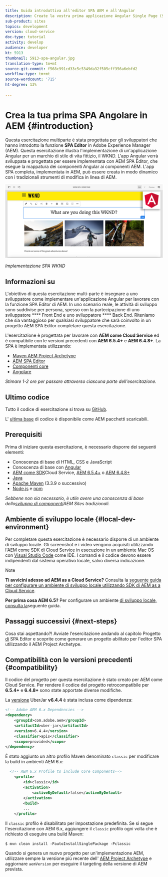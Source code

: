 ```yaml
---
title: Guida introduttiva all'editor SPA AEM e all'Angular
description: Create la vostra prima applicazione Angular Single Page (SPA) modificabile in Adobe Experience Manager, AEM con l'SPA WKND. Scoprite come creare un'app SPA utilizzando il framework Angular JS con AEM SPA Editor. Questa esercitazione multiparte illustra l'implementazione di un'applicazione Angular per un marchio di stile di vita fittizio, il WKND. L'esercitazione riguarda la creazione finale dell'SPA e l'integrazione con AEM.
sub-product: sites
topics: development
version: cloud-service
doc-type: tutorial
activity: develop
audience: developer
kt: 5913
thumbnail: 5913-spa-angular.jpg
translation-type: tm+mt
source-git-commit: f568c991cd33c5c5349da32f505cff356a6ebfd2
workflow-type: tm+mt
source-wordcount: '715'
ht-degree: 13%

---
```



# Crea la tua prima SPA Angolare in AEM {#introduction}

Questa esercitazione multiparte è stata progettata per gli sviluppatori che hanno introdotto la funzione **SPA Editor** in Adobe Experience Manager (AEM). Questa esercitazione illustra l&#39;implementazione di un&#39;applicazione Angular per un marchio di stile di vita fittizio, il WKND. L&#39;app Angular verrà sviluppata e progettata per essere implementata con AEM SPA Editor, che esegue la mappatura dei componenti Angular ai componenti AEM. L&#39;app SPA completa, implementata in AEM, può essere creata in modo dinamico con i tradizionali strumenti di modifica in linea di AEM.

![Implementazione definitiva dell&#39;SPA](assets/wknd-spa-implementation.png)

*Implementazione SPA WKND*

## Informazioni su

L&#39;obiettivo di questa esercitazione multi-parte è insegnare a uno sviluppatore come implementare un&#39;applicazione Angular per lavorare con la funzione SPA Editor di AEM. In uno scenario reale, le attività di sviluppo sono suddivise per persona, spesso con la partecipazione di uno sviluppatore **** Front End e uno sviluppatore **** Back End. Riteniamo che sia vantaggioso per qualsiasi sviluppatore che sarà coinvolto in un progetto AEM SPA Editor completare questa esercitazione.

L&#39;esercitazione è progettata per lavorare con **AEM come Cloud Service** ed è compatibile con le versioni precedenti con **AEM 6.5.4+** e **AEM 6.4.8+**. La SPA è implementata utilizzando:

* [Maven AEM Project Archetype](https://docs.adobe.com/content/help/it-IT/experience-manager-core-components/using/developing/archetype/overview.html)
* [AEM SPA Editor](https://docs.adobe.com/content/help/en/experience-manager-65/developing/headless/spas/spa-walkthrough.html#content-editing-experience-with-spa)
* [Componenti core](https://docs.adobe.com/content/help/it-IT/experience-manager-core-components/using/introduction.html)
* [Angolare](https://angular.io/)

*Stimare 1-2 ore per passare attraverso ciascuna parte dell&#39;esercitazione.*

## Ultimo codice

Tutto il codice di esercitazione si trova su [GitHub](https://github.com/adobe/aem-guides-wknd-spa).

L&#39; [ultima base](https://github.com/adobe/aem-guides-wknd-spa/releases) di codice è disponibile come AEM pacchetti scaricabili.

## Prerequisiti

Prima di iniziare questa esercitazione, è necessario disporre dei seguenti elementi:

* Conoscenza di base di HTML, CSS e JavaScript
* Conoscenza di base con [Angular](https://angular.io/)
* [AEM come SDK](https://docs.adobe.com/content/help/en/experience-manager-learn/cloud-service/local-development-environment-set-up/aem-runtime.html#download-the-aem-as-a-cloud-service-sdk)Cloud Service, [AEM 6.5.4+](https://helpx.adobe.com/experience-manager/aem-releases-updates.html#65) o [AEM 6.4.8+](https://helpx.adobe.com/experience-manager/aem-releases-updates.html#64)
* [Java](https://downloads.experiencecloud.adobe.com/content/software-distribution/en/general.html)
* [Apache Maven](https://maven.apache.org/) (3.3.9 o successivo)
* [Node.js](https://nodejs.org/it/) e [npm](https://www.npmjs.com/)

*Sebbene non sia necessario, è utile avere una conoscenza di base dello[sviluppo di componenti](https://docs.adobe.com/content/help/en/experience-manager-learn/getting-started-wknd-tutorial-develop/overview.html)AEM Sites  tradizionali.*

## Ambiente di sviluppo locale {#local-dev-environment}

Per completare questa esercitazione è necessario disporre di un ambiente di sviluppo locale. Gli screenshot e i video vengono acquisiti utilizzando l&#39;AEM come SDK di Cloud Service in esecuzione in un ambiente Mac OS con [Visual Studio Code](https://code.visualstudio.com/) come IDE. I comandi e il codice devono essere indipendenti dal sistema operativo locale, salvo diversa indicazione.

>[!NOTE]
>
> **Ti avvicini adesso ad AEM as a Cloud Service?** Consulta la [seguente guida per configurare un ambiente di sviluppo locale utilizzando SDK di AEM as a Cloud Service](https://docs.adobe.com/content/help/en/experience-manager-learn/cloud-service/local-development-environment-set-up/overview.html).
>
> **Per prima cosa AEM 6.5?** Per configurare un ambiente [di sviluppo locale, consulta la](https://docs.adobe.com/content/help/en/experience-manager-learn/foundation/development/set-up-a-local-aem-development-environment.html)seguente guida.

## Passaggi successivi {#next-steps}

Cosa stai aspettando?! Avviate l&#39;esercitazione andando al capitolo Progetto [di](create-project.md) SPA Editor e scoprite come generare un progetto abilitato per l&#39;editor SPA utilizzando il AEM Project Archetype.

## Compatibilità con le versioni precedenti {#compatibility}

Il codice del progetto per questa esercitazione è stato creato per AEM come Cloud Service. Per rendere il codice del progetto retrocompatibile per **6.5.4+** e **6.4.8+** sono state apportate diverse modifiche.

La [versione](https://docs.adobe.com/content/help/en/experience-manager-65/developing/devtools/ht-projects-maven.html#what-is-the-uberjar) UberJar **v6.4.4** è stata inclusa come dipendenza:

```xml
<!-- Adobe AEM 6.x Dependencies -->
<dependency>
    <groupId>com.adobe.aem</groupId>
    <artifactId>uber-jar</artifactId>
    <version>6.4.4</version>
    <classifier>apis</classifier>
    <scope>provided</scope>
</dependency>
```

È stato aggiunto un altro profilo Maven denominato `classic` per modificare la build in ambienti AEM 6.x:

```xml
  <!-- AEM 6.x Profile to include Core Components-->
    <profile>
        <id>classic</id>
        <activation>
            <activeByDefault>false</activeByDefault>
        </activation>
        <build>
        ...
    </profile>
```

Il `classic` profilo è disabilitato per impostazione predefinita. Se si segue l&#39;esercitazione con AEM 6.x, aggiungere il `classic` profilo ogni volta che è richiesto di eseguire una build Maven:

```shell
$ mvn clean install -PautoInstallSinglePackage -Pclassic
```

Quando si genera un nuovo progetto per un&#39;implementazione AEM, utilizzare sempre la versione più recente dell&#39; [AEM Project Archetype](https://github.com/adobe/aem-project-archetype) e aggiornare `aemVersion` per eseguire il targeting della versione di AEM prevista.

